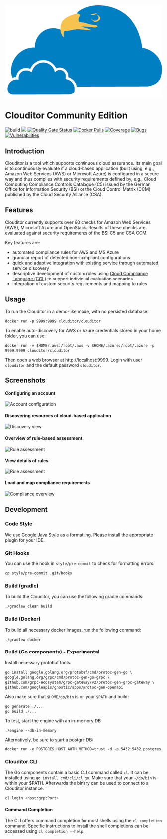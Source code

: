![clouditor](images/claudi.png "Clouditor")

# Clouditor Community Edition
![build](https://github.com/clouditor/clouditor/workflows/build/badge.svg) 
[![](https://godoc.org/clouditor.io/clouditor?status.svg)](https://pkg.go.dev/clouditor.io/clouditor)
[![Quality Gate Status](https://sonarcloud.io/api/project_badges/measure?project=clouditor_clouditor&metric=alert_status)](https://sonarcloud.io/dashboard?id=clouditor_clouditor) 
[![Docker Pulls](https://img.shields.io/docker/pulls/clouditor/clouditor.svg)](https://hub.docker.com/r/clouditor/clouditor)
[![Coverage](https://sonarcloud.io/api/project_badges/measure?project=clouditor_clouditor&metric=coverage)](https://sonarcloud.io/dashboard?id=clouditor_clouditor) 
[![Bugs](https://sonarcloud.io/api/project_badges/measure?project=clouditor_clouditor&metric=bugs)](https://sonarcloud.io/dashboard?id=clouditor_clouditor) 
[![Vulnerabilities](https://sonarcloud.io/api/project_badges/measure?project=clouditor_clouditor&metric=vulnerabilities)](https://sonarcloud.io/dashboard?id=clouditor_clouditor)


## Introduction

Clouditor is a tool which supports continuous cloud assurance. Its main goal is to continuously evaluate if a cloud-based application (built using, e.g., Amazon Web Services (AWS) or Microsoft Azure) is configured in a secure way and thus complies with security requirements defined by, e.g., Cloud Computing Compliance Controls Catalogue (C5) issued by the German Office for Information Security (BSI) or the Cloud Control Matrix (CCM) published by the Cloud Security Alliance (CSA).

## Features

Clouditor currently supports over 60 checks for Amazon Web Services (AWS), Microsoft Azure and OpenStack. Results of these checks are evaluated against security requirements of the BSI C5 and CSA CCM.

Key features are:

* automated compliance rules for AWS and MS Azure
* granular report of detected non-compliant configurations
* quick and adaptive integration with existing service through automated service discovery
* descriptive development of custom rules using [Cloud Compliance Language (CCL)](clouditor-engine-azure/src/main/resources/rules/azure/compute/vm-data-encryption.md) to support individual evaluation scenarios
* integration of custom security requirements and mapping to rules

## Usage

To run the Clouditor in a demo-like mode, with no persisted database:

```
docker run -p 9999:9999 clouditor/clouditor
```

To enable auto-discovery for AWS or Azure credentials stored in your home folder, you can use:

```
docker run -v $HOME/.aws:/root/.aws -v $HOME/.azure:/root/.azure -p 9999:9999 clouditor/clouditor
```

Then open a web browser at http://localhost:9999. Login with user `clouditor` and the default password `clouditor`.


## Screenshots

#### Configuring an account
![Account configuration](images/Accounts.png "Accounts")

#### Discovering resources of cloud-based application

![Discovery view](/images/Discovery.png "Discovery")

#### Overview of rule-based assessment 

![Rule assessment](images/Rules.png "Assessment")

#### View details of rules

![Rule assessment](images/Assessment.png "Assessment")

#### Load and map compliance requirements

![Compliance overview](images/Compliance.png "Compliance")

## Development

### Code Style

We use [Google Java Style](https://github.com/google/google-java-format) as a formatting. Please install the appropriate plugin for your IDE.

### Git Hooks

You can use the hook in `style/pre-commit` to check for formatting errors:
```
cp style/pre-commit .git/hooks
```

### Build (gradle)

To build the Clouditor, you can use the following gradle commands:

```
./gradlew clean build
```

### Build (Docker)

To build all necessary docker images, run the following command:

```
./gradlew docker
```

### Build (Go components) - Experimental

Install necessary protobuf tools.

```
go install google.golang.org/protobuf/cmd/protoc-gen-go \
google.golang.org/grpc/cmd/protoc-gen-go-grpc \
github.com/grpc-ecosystem/grpc-gateway/v2/protoc-gen-grpc-gateway \
github.com/googleapis/gnostic/apps/protoc-gen-openapi
```

Also make sure that `$HOME/go/bin` is on your `$PATH` and build:

```
go generate ./...
go build ./...
```

To test, start the engine with an in-memory DB

```
./engine --db-in-memory
```

Alternatively, be sure to start a postgre DB:

```
docker run -e POSTGRES_HOST_AUTH_METHOD=trust -d -p 5432:5432 postgres 
```

### Clouditor CLI

The Go components contain a basic CLI command called `cl`. It can be installed using `go install cmd/cli/cl.go`. Make sure that your `~/go/bin` is within your $PATH. Afterwards the binary can be used to connect to a Clouditor instance.

```bash
cl login <host:grpcPort>
```

#### Command Completion

The CLI offers command completion for most shells using the `cl completion` command. Specific instructions to install the shell completions can be accessed using `cl completion --help`.
